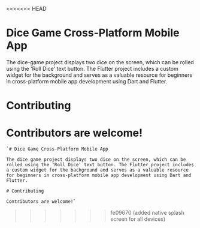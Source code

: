 <<<<<<< HEAD
# Dice Game Cross-Platform Mobile App

The dice-game project displays two dice on the screen, which can be rolled using the 'Roll Dice' text button. The Flutter project includes a custom widget for the background and serves as a valuable resource for beginners in cross-platform mobile app development using Dart and Flutter.

# Contributing

Contributors are welcome!
=======
    `# Dice Game Cross-Platform Mobile App

    The dice game project displays two dice on the screen, which can be rolled using the 'Roll Dice' text button. The Flutter project includes a custom widget for the background and serves as a valuable resource for beginners in cross-platform mobile app development using Dart and Flutter.

    # Contributing

    Contributors are welcome!`
>>>>>>> fe09670 (added native splash screen for all devices)
